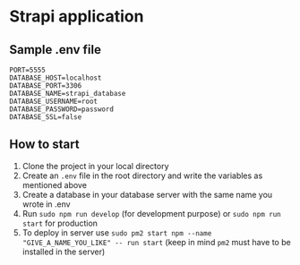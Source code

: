 # Strapi application

## Sample .env file

```
PORT=5555
DATABASE_HOST=localhost
DATABASE_PORT=3306
DATABASE_NAME=strapi_database
DATABASE_USERNAME=root
DATABASE_PASSWORD=password
DATABASE_SSL=false
```
## How to start


1. Clone the project in your local directory
2. Create an `.env` file in the root directory and write the variables as mentioned above
3. Create a database in your database server with the same name you wrote in .env
4. Run `sudo npm run develop` (for development purpose) or `sudo npm run start` for production
5. To deploy in server use `sudo pm2 start npm --name "GIVE_A_NAME_YOU_LIKE" -- run start` (keep in mind `pm2` must have to be installed in the server)